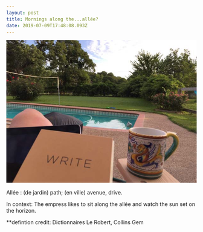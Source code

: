 ```yaml
---
layout: post
title: Mornings along the...allée?
date: 2019-07-09T17:48:08.093Z
---
```

![](/assets/uploads/45a6bc75-ad3e-47a7-bf66-83fc9abf6bd0.jpeg)

Allée : (de jardin) path; (en ville) avenue, drive.

In context: The empress likes to sit along the allée and watch the sun set on the horizon.

\*\*defintion credit: Dictionnaires Le Robert, Collins Gem

